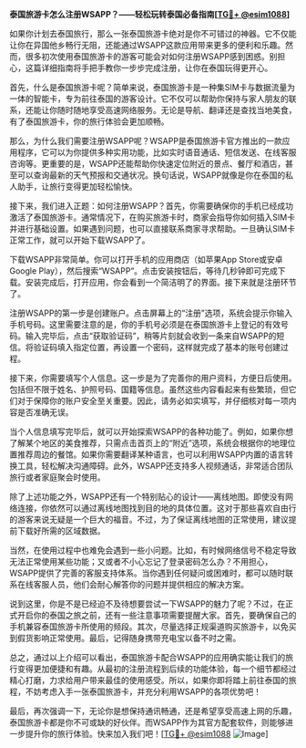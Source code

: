 **泰国旅游卡怎么注册WSAPP？——轻松玩转泰国必备指南[[TG💪+ @esim1088](https://t.me/s/esim1088)]**

如果你计划去泰国旅行，那么一张泰国旅游卡绝对是你不可错过的神器。它不仅能让你在异国他乡畅行无阻，还能通过WSAPP这款应用带来更多的便利和乐趣。然而，很多初次使用泰国旅游卡的游客可能会对如何注册WSAPP感到困惑。别担心，这篇详细指南将手把手教你一步步完成注册，让你在泰国玩得更开心。

首先，什么是泰国旅游卡呢？简单来说，泰国旅游卡是一种集SIM卡与数据流量为一体的智能卡，专为前往泰国的游客设计。它不仅可以帮助你保持与家人朋友的联系，还能让你随时随地享受高速网络服务。无论是导航、翻译还是查找当地美食，有了泰国旅游卡，你的旅行体验会更加顺畅。

那么，为什么我们需要注册WSAPP呢？WSAPP是泰国旅游卡官方推出的一款应用程序，它可以为你提供多种实用功能，比如实时语音通话、短信发送、在线客服咨询等。更重要的是，WSAPP还能帮助你快速定位附近的景点、餐厅和酒店，甚至可以查询最新的天气预报和交通状况。换句话说，WSAPP就像是你在泰国的私人助手，让旅行变得更加轻松愉快。

接下来，我们进入正题：如何注册WSAPP？首先，你需要确保你的手机已经成功激活了泰国旅游卡。通常情况下，在购买旅游卡时，商家会指导你如何插入SIM卡并进行基础设置。如果遇到问题，也可以直接联系商家寻求帮助。一旦确认SIM卡正常工作，就可以开始下载WSAPP了。

下载WSAPP非常简单。你可以打开手机的应用商店（如苹果App Store或安卓Google Play），然后搜索“WSAPP”。点击安装按钮后，等待几秒钟即可完成下载。安装完成后，打开应用，你会看到一个简洁明了的界面。接下来就是注册环节了。

注册WSAPP的第一步是创建账户。点击屏幕上的“注册”选项，系统会提示你输入手机号码。这里需要注意的是，你的手机号必须是在泰国旅游卡上登记的有效号码。输入完毕后，点击“获取验证码”，稍等片刻就会收到一条来自WSAPP的短信。将验证码填入指定位置，再设置一个密码，这样就完成了基本的账号创建过程。

接下来，你需要填写个人信息。这一步是为了完善你的用户资料，方便日后使用。包括但不限于姓名、护照号码、国籍等信息。虽然这些内容看起来有些繁琐，但它们对于保障你的账户安全至关重要。因此，请务必如实填写，并仔细核对每一项内容是否准确无误。

当个人信息填写完毕后，就可以开始探索WSAPP的各种功能了。例如，如果你想了解某个地区的美食推荐，只需点击首页上的“附近”选项，系统会根据你的地理位置推荐周边的餐馆。如果你需要翻译某种语言，也可以利用WSAPP内置的语言转换工具，轻松解决沟通障碍。此外，WSAPP还支持多人视频通话，非常适合团队旅行或者家庭聚会时使用。

除了上述功能之外，WSAPP还有一个特别贴心的设计——离线地图。即使没有网络连接，你依然可以通过离线地图找到目的地的具体位置。这对于那些喜欢自由行的游客来说无疑是一个巨大的福音。不过，为了保证离线地图的正常使用，建议提前下载好所需的区域数据。

当然，在使用过程中也难免会遇到一些小问题。比如，有时候网络信号不稳定导致无法正常使用某些功能；又或者不小心忘记了登录密码怎么办？不用担心，WSAPP提供了完善的客服支持体系。当你遇到任何疑问或困难时，都可以随时联系在线客服人员，他们会耐心解答你的问题并提供相应的解决方案。

说到这里，你是不是已经迫不及待想要尝试一下WSAPP的魅力了呢？不过，在正式开启你的泰国之旅之前，还有一些注意事项需要提醒大家。首先，要确保自己的手机兼容泰国旅游卡所使用的频段。其次，尽量选择正规渠道购买旅游卡，以免买到假货影响正常使用。最后，记得随身携带充电宝以备不时之需。

总之，通过以上介绍可以看出，泰国旅游卡配合WSAPP的应用确实能让我们的旅行变得更加便捷和有趣。从最初的注册流程到后续的功能体验，每一个细节都经过精心打磨，力求给用户带来最佳的使用感受。所以，如果你即将踏上前往泰国的旅程，不妨考虑入手一张泰国旅游卡，并充分利用WSAPP的各项优势吧！

最后，再次强调一下，无论你是想保持通讯畅通，还是希望享受高速上网的乐趣，泰国旅游卡都是你不可或缺的好伙伴。而WSAPP作为其官方配套软件，则能够进一步提升你的旅行体验。快来加入我们吧！[[TG💪+ @esim1088](https://t.me/s/esim1088) ![Image](https://i.postimg.cc/4NQfJmqS/Snipaste-2025-05-13-00-14-12.png)]